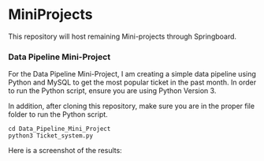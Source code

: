 # MiniProjects
This repository will host remaining Mini-projects through Springboard.

### Data Pipeline Mini-Project

For the Data Pipeline Mini-Project, I am creating a simple data pipeline using Python and MySQL to
get the most popular ticket in the past month.
In order to run the Python script, ensure you are using Python Version 3.

In addition, after cloning this repository, make sure you are in the proper file folder to run
the Python script.

```
cd Data_Pipeline_Mini_Project
python3 Ticket_system.py
```

Here is a screenshot of the results:
